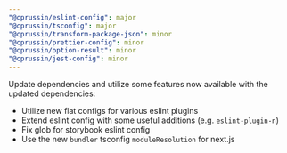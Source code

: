 ```yaml
---
"@cprussin/eslint-config": major
"@cprussin/tsconfig": major
"@cprussin/transform-package-json": minor
"@cprussin/prettier-config": minor
"@cprussin/option-result": minor
"@cprussin/jest-config": minor
---
```


Update dependencies and utilize some features now available with the updated dependencies:

- Utilize new flat configs for various eslint plugins
- Extend eslint config with some useful additions (e.g. `eslint-plugin-n`)
- Fix glob for storybook eslint config
- Use the new `bundler` tsconfig `moduleResolution` for next.js
